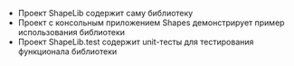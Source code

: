 - Проект ShapeLib содержит саму библиотеку
- Проект с консольным приложением Shapes демонстрирует пример использования библиотеки
- Проект ShapeLib.test содержит unit-тесты для тестирования функционала библиотеки
